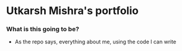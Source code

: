 # Utkarsh Mishra's portfolio

### What is this going to be?
- As the repo says, everything about me, using the code I can write
